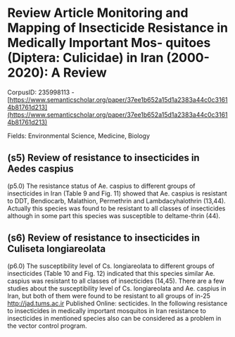 # Review Article Monitoring and Mapping of Insecticide Resistance in Medically Important Mos- quitoes (Diptera: Culicidae) in Iran (2000-2020): A Review

CorpusID: 235998113 - [https://www.semanticscholar.org/paper/37ee1b652a15d1a2383a44c0c31614b81761d213](https://www.semanticscholar.org/paper/37ee1b652a15d1a2383a44c0c31614b81761d213)

Fields: Environmental Science, Medicine, Biology

## (s5) Review of resistance to insecticides in Aedes caspius
(p5.0) The resistance status of Ae. caspius to different groups of insecticides in Iran (Table 9 and Fig. 11) showed that Ae. caspius is resistant to DDT, Bendiocarb, Malathion, Permethrin and Lambdacyhalothrin (13,44). Actually this species was found to be resistant to all classes of insecticides although in some part this species was susceptible to deltame-thrin (44).
## (s6) Review of resistance to insecticides in Culiseta longiareolata
(p6.0) The susceptibility level of Cs. longiareolata to different groups of insecticides (Table  10 and Fig. 12) indicated that this species similar Ae. caspius was resistant to all classes of insecticides (14,45). There are a few studies about the susceptibility level of Cs. longiareolata and Ae. caspius in Iran, but both of them were found to be resistant to all groups of in-25 http://jad.tums.ac.ir Published Online:  secticides. In the following resistance to insecticides in medically important mosquitos in Iran resistance to insecticides in mentioned species also can be considered as a problem in the vector control program.                 
